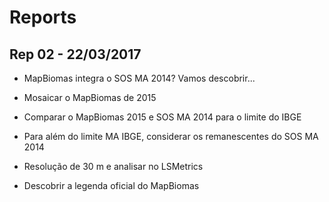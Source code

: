 # Reports

## Rep 02 - 22/03/2017

- MapBiomas integra o SOS MA 2014? Vamos descobrir...

- Mosaicar o MapBiomas de 2015

- Comparar o MapBiomas 2015 e SOS MA 2014 para o limite do IBGE

- Para além do limite MA IBGE, considerar os remanescentes do SOS MA 2014

- Resolução de 30 m e analisar no LSMetrics

- Descobrir a legenda oficial do MapBiomas

